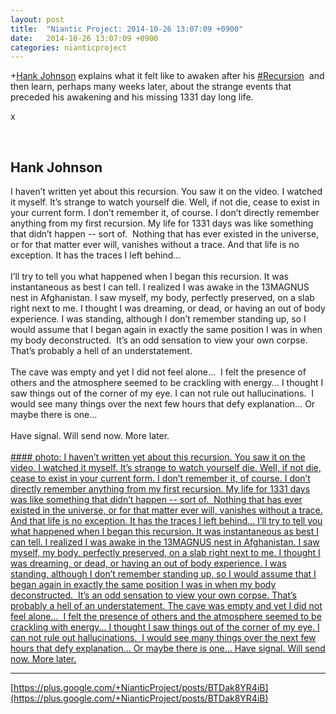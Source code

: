 ```yaml
---
layout: post
title:  "Niantic Project: 2014-10-26 13:07:09 +0900"
date:   2014-10-26 13:07:09 +0900
categories: nianticproject
---
```

+[Hank Johnson](https://plus.google.com/117792105926525258257 "") explains what it felt like to awaken after his  [#Recursion](https://plus.google.com/s/%23Recursion "")  and then learn, perhaps many weeks later, about the strange events that preceded his awakening and his missing 1331 day long life.

x<div class="shared"><br /><h2>Hank Johnson</h2>I haven’t written yet about this recursion. You saw it on the video. I watched it myself. It’s strange to watch yourself die. Well, if not die, cease to exist in your current form. I don’t remember it, of course. I don’t directly remember anything from my first recursion. My life for 1331 days was like something that didn’t happen -- sort of.  Nothing that has ever existed in the universe, or for that matter ever will, vanishes without a trace. And that life is no exception. It has the traces I left behind...<br /><br />I’ll try to tell you what happened when I began this recursion. It was instantaneous as best I can tell. I realized I was awake in the 13MAGNUS nest in Afghanistan. I saw myself, my body, perfectly preserved, on a slab right next to me. I thought I was dreaming, or dead, or having an out of body experience. I was standing, although I don’t remember standing up, so I would assume that I began again in exactly the same position I was in when my body deconstructed.  It’s an odd sensation to view your own corpse. That’s probably a hell of an understatement.<br /><br />The cave was empty and yet I did not feel alone...  I felt the presence of others and the atmosphere seemed to be crackling with energy... I thought I saw things out of the corner of my eye. I can not rule out hallucinations.  I would see many things over the next few hours that defy explanation... Or maybe there is one...<br /><br />Have signal. Will send now. More later.<br /><br /></div>
[#### photo: I haven’t written yet about this recursion. You saw it on the video. I watched it myself. It’s strange to watch yourself die. Well, if not die, cease to exist in your current form. I don’t remember it, of course. I don’t directly remember anything from my first recursion. My life for 1331 days was like something that didn’t happen -- sort of.  Nothing that has ever existed in the universe, or for that matter ever will, vanishes without a trace. And that life is no exception. It has the traces I left behind...
I’ll try to tell you what happened when I began this recursion. It was instantaneous as best I can tell. I realized I was awake in the 13MAGNUS nest in Afghanistan. I saw myself, my body, perfectly preserved, on a slab right next to me. I thought I was dreaming, or dead, or having an out of body experience. I was standing, although I don’t remember standing up, so I would assume that I began again in exactly the same position I was in when my body deconstructed.  It’s an odd sensation to view your own corpse. That’s probably a hell of an understatement.
The cave was empty and yet I did not feel alone...  I felt the presence of others and the atmosphere seemed to be crackling with energy... I thought I saw things out of the corner of my eye. I can not rule out hallucinations.  I would see many things over the next few hours that defy explanation... Or maybe there is one...
Have signal. Will send now. More later.](https://lh6.googleusercontent.com/-2W8Qs5A53xk/VExxUaoUh7I/AAAAAAAABiE/l7epIKc4OaE/w1200-h675/recursed.jpg "")
- - -
[https://plus.google.com/+NianticProject/posts/BTDak8YR4iB](https://plus.google.com/+NianticProject/posts/BTDak8YR4iB)
